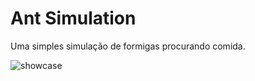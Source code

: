 # Ant Simulation
Uma simples simulação de formigas procurando comida.

![showcase]("https://github.com/ebonachela/ant_sim/blob/main/showcase/video.gif?raw=true")